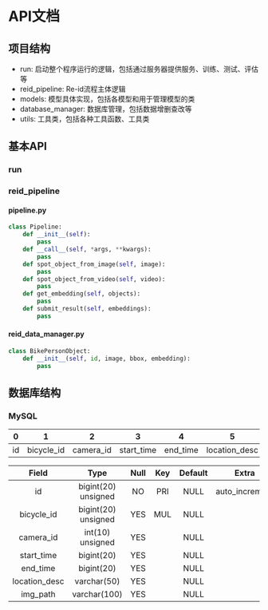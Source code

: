 # API文档

## 项目结构

- run: 启动整个程序运行的逻辑，包括通过服务器提供服务、训练、测试、评估等
- reid_pipeline: Re-id流程主体逻辑
- models: 模型具体实现，包括各模型和用于管理模型的类
- database_manager: 数据库管理，包括数据增删查改等
- utils: 工具类，包括各种工具函数、工具类


## 基本API

### run


### reid_pipeline
#### pipeline.py
```python
class Pipeline:
    def __init__(self):
        pass
    def __call__(self, *args, **kwargs):
        pass
    def spot_object_from_image(self, image):
        pass
    def spot_object_from_video(self, video):
        pass
    def get_embedding(self, objects):
        pass
    def submit_result(self, embeddings):
        pass

```

#### reid_data_manager.py
```python
class BikePersonObject:
    def __init__(self, id, image, bbox, embedding):
        pass


```


## 数据库结构



### MySQL

|   0   |     1      |     2     |     3      |    4     |       5       |    6     |
| :---: | :--------: | :-------: | :--------: | :------: | :-----------: | :------: |
|  id   | bicycle_id | camera_id | start_time | end_time | location_desc | img_path |



|     Field     |        Type         | Null  |  Key  | Default |     Extra      |
| :-----------: | :-----------------: | :---: | :---: | :-----: | :------------: |
|      id       | bigint(20) unsigned |  NO   |  PRI  |  NULL   | auto_increment |
|  bicycle_id   | bigint(20) unsigned |  YES  |  MUL  |  NULL   |                |
|   camera_id   |  int(10) unsigned   |  YES  |       |  NULL   |                |
|  start_time   |     bigint(20)      |  YES  |       |  NULL   |                |
|   end_time    |     bigint(20)      |  YES  |       |  NULL   |                |
| location_desc |     varchar(50)     |  YES  |       |  NULL   |                |
|   img_path    |    varchar(100)     |  YES  |       |  NULL   |                |
